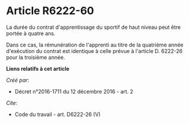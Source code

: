 # Article R6222-60

La durée du contrat d'apprentissage du sportif de haut niveau peut être portée à quatre ans. 

Dans ce cas, la rémunération de l'apprenti au titre de la quatrième année d'exécution du contrat est identique à celle prévue
à l'article D. 6222-26 pour la troisième année.

**Liens relatifs à cet article**

_Créé par_:

  - Décret n°2016-1711 du 12 décembre 2016 - art. 2

_Cite_:

  - Code du travail - art. D6222-26 (V)

